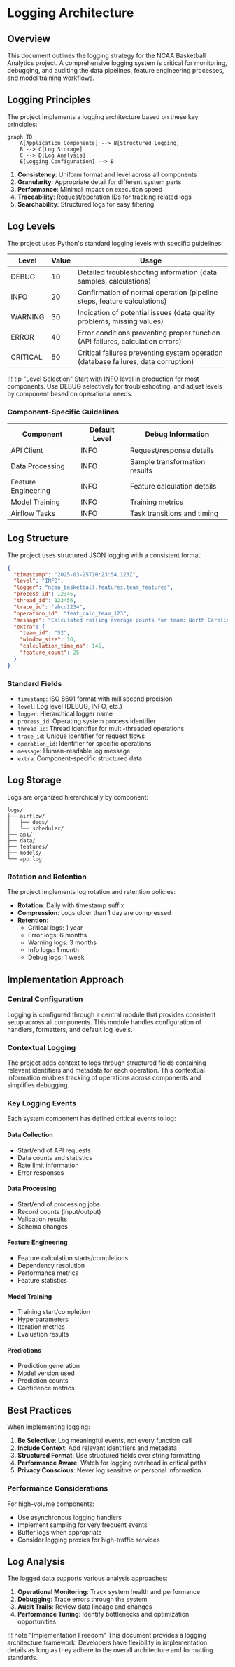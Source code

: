 # Logging Architecture

## Overview

This document outlines the logging strategy for the NCAA Basketball Analytics project. A comprehensive logging system is critical for monitoring, debugging, and auditing the data pipelines, feature engineering processes, and model training workflows.

## Logging Principles

The project implements a logging architecture based on these key principles:

```mermaid
graph TD
    A[Application Components] --> B[Structured Logging]
    B --> C[Log Storage]
    C --> D[Log Analysis]
    E[Logging Configuration] --> B
```

1. **Consistency**: Uniform format and level across all components
2. **Granularity**: Appropriate detail for different system parts
3. **Performance**: Minimal impact on execution speed
4. **Traceability**: Request/operation IDs for tracking related logs
5. **Searchability**: Structured logs for easy filtering

## Log Levels

The project uses Python's standard logging levels with specific guidelines:

| Level | Value | Usage |
|-------|-------|-------|
| DEBUG | 10 | Detailed troubleshooting information (data samples, calculations) |
| INFO | 20 | Confirmation of normal operation (pipeline steps, feature calculations) |
| WARNING | 30 | Indication of potential issues (data quality problems, missing values) |
| ERROR | 40 | Error conditions preventing proper function (API failures, calculation errors) |
| CRITICAL | 50 | Critical failures preventing system operation (database failures, data corruption) |

!!! tip "Level Selection"
    Start with INFO level in production for most components. Use DEBUG selectively for troubleshooting, and adjust levels by component based on operational needs.

### Component-Specific Guidelines

| Component | Default Level | Debug Information |
|-----------|---------------|------------------|
| API Client | INFO | Request/response details |
| Data Processing | INFO | Sample transformation results |
| Feature Engineering | INFO | Feature calculation details |
| Model Training | INFO | Training metrics |
| Airflow Tasks | INFO | Task transitions and timing |

## Log Structure

The project uses structured JSON logging with a consistent format:

```json
{
  "timestamp": "2025-03-25T10:23:54.123Z",
  "level": "INFO",
  "logger": "ncaa_basketball.features.team_features",
  "process_id": 12345,
  "thread_id": 123456,
  "trace_id": "abcd1234",
  "operation_id": "feat_calc_team_123",
  "message": "Calculated rolling average points for team: North Carolina",
  "extra": {
    "team_id": "52",
    "window_size": 10,
    "calculation_time_ms": 145,
    "feature_count": 25
  }
}
```

### Standard Fields

- `timestamp`: ISO 8601 format with millisecond precision
- `level`: Log level (DEBUG, INFO, etc.)
- `logger`: Hierarchical logger name
- `process_id`: Operating system process identifier
- `thread_id`: Thread identifier for multi-threaded operations
- `trace_id`: Unique identifier for request flows
- `operation_id`: Identifier for specific operations
- `message`: Human-readable log message
- `extra`: Component-specific structured data

## Log Storage

Logs are organized hierarchically by component:

```
logs/
├── airflow/
│   ├── dags/
│   └── scheduler/
├── api/
├── data/
├── features/
├── models/
└── app.log
```

### Rotation and Retention

The project implements log rotation and retention policies:

- **Rotation**: Daily with timestamp suffix
- **Compression**: Logs older than 1 day are compressed
- **Retention**:
  - Critical logs: 1 year
  - Error logs: 6 months
  - Warning logs: 3 months
  - Info logs: 1 month
  - Debug logs: 1 week

## Implementation Approach

### Central Configuration

Logging is configured through a central module that provides consistent setup across all components. This module handles configuration of handlers, formatters, and default log levels.

### Contextual Logging

The project adds context to logs through structured fields containing relevant identifiers and metadata for each operation. This contextual information enables tracking of operations across components and simplifies debugging.

### Key Logging Events

Each system component has defined critical events to log:

#### Data Collection

- Start/end of API requests
- Data counts and statistics
- Rate limit information
- Error responses

#### Data Processing

- Start/end of processing jobs
- Record counts (input/output)
- Validation results
- Schema changes

#### Feature Engineering

- Feature calculation starts/completions
- Dependency resolution
- Performance metrics
- Feature statistics

#### Model Training

- Training start/completion
- Hyperparameters
- Iteration metrics
- Evaluation results

#### Predictions

- Prediction generation
- Model version used
- Prediction counts
- Confidence metrics

## Best Practices

When implementing logging:

1. **Be Selective**: Log meaningful events, not every function call
2. **Include Context**: Add relevant identifiers and metadata
3. **Structured Format**: Use structured fields over string formatting
4. **Performance Aware**: Watch for logging overhead in critical paths
5. **Privacy Conscious**: Never log sensitive or personal information

### Performance Considerations

For high-volume components:

- Use asynchronous logging handlers
- Implement sampling for very frequent events
- Buffer logs when appropriate
- Consider logging proxies for high-traffic services

## Log Analysis

The logged data supports various analysis approaches:

1. **Operational Monitoring**: Track system health and performance
2. **Debugging**: Trace errors through the system
3. **Audit Trails**: Review data lineage and changes
4. **Performance Tuning**: Identify bottlenecks and optimization opportunities

!!! note "Implementation Freedom"
    This document provides a logging architecture framework. Developers have flexibility in implementation details as long as they adhere to the overall architecture and formatting standards.
